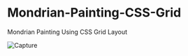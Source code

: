 # Mondrian-Painting-CSS-Grid

Mondrian Painting Using CSS Grid Layout

![Capture](https://github.com/Niraj-Koli/MondrianPainting-CSSGrid/assets/113058131/dc414243-5e5f-471a-bdfc-0f6f3d35a069)
